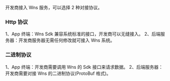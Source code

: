 
开发商接入 Wns 服务，可以选择 2 种对接协议。

### Http 协议
1、App 终端：Wns Sdk 兼容系统标准的接口，开发商可以无缝接入。
 2、后端服务器：开发商服务器无需任何修改就可接入 Wns 系统。

### 二进制协议
1、App 终端：开发商需要调用 Wns 的 Sdk 接口来请求数据。
2、后端服务器：开发商需要对接 Wns 的二进制协议(ProtoBuf 格式)。